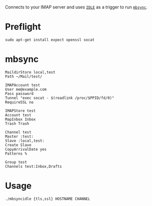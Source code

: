 Connects to your IMAP server and uses [`IDLE`](https://tools.ietf.org/html/rfc2177) as a trigger to run [`mbsync`](http://isync.sourceforge.net).

# Preflight

    sudo apt-get install expect openssl socat

# mbsync

    MaildirStore local,test
    Path ~/Mail/test/
    
    IMAPAccount test
    User me@example.com
    Pass password
    Tunnel "exec socat - $(readlink /proc/$PPID/fd/0)"
    RequireSSL no
    
    IMAPStore test
    Account test
    MapInbox Inbox
    Trash Trash
    
    Channel test
    Master :test:
    Slave :local,test:
    Create Slave
    CopyArrivalDate yes
    Patterns %
    
    Group test
    Channels test:Inbox,Drafts

# Usage

    ./mbsyncidle {tls,ssl} HOSTNAME CHANNEL
